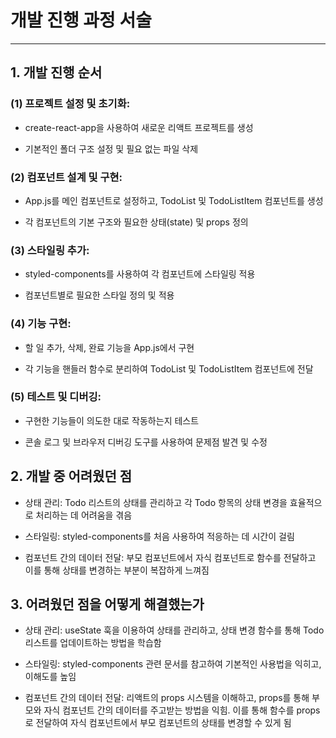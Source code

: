 # 개발 진행 과정 서술


***


## 1. 개발 진행 순서

### (1) 프로젝트 설정 및 초기화:

- create-react-app을 사용하여 새로운 리액트 프로젝트를 생성

- 기본적인 폴더 구조 설정 및 필요 없는 파일 삭제

### (2) 컴포넌트 설계 및 구현:

- App.js를 메인 컴포넌트로 설정하고, TodoList 및 TodoListItem 컴포넌트를 생성

- 각 컴포넌트의 기본 구조와 필요한 상태(state) 및 props 정의

### (3) 스타일링 추가:

- styled-components를 사용하여 각 컴포넌트에 스타일링 적용

- 컴포넌트별로 필요한 스타일 정의 및 적용

### (4) 기능 구현:

- 할 일 추가, 삭제, 완료 기능을 App.js에서 구현

- 각 기능을 핸들러 함수로 분리하여 TodoList 및 TodoListItem 컴포넌트에 전달

### (5) 테스트 및 디버깅:

- 구현한 기능들이 의도한 대로 작동하는지 테스트

- 콘솔 로그 및 브라우저 디버깅 도구를 사용하여 문제점 발견 및 수정

## 2. 개발 중 어려웠던 점

- 상태 관리: Todo 리스트의 상태를 관리하고 각 Todo 항목의 상태 변경을 효율적으로 처리하는 데 어려움을 겪음

- 스타일링: styled-components를 처음 사용하여 적응하는 데 시간이 걸림

- 컴포넌트 간의 데이터 전달: 부모 컴포넌트에서 자식 컴포넌트로 함수를 전달하고 이를 통해 상태를 변경하는 부분이 복잡하게 느껴짐

## 3. 어려웠던 점을 어떻게 해결했는가

- 상태 관리: useState 훅을 이용하여 상태를 관리하고, 상태 변경 함수를 통해 Todo 리스트를 업데이트하는 방법을 학습함

- 스타일링: styled-components 관련 문서를 참고하여 기본적인 사용법을 익히고, 이해도를 높임

- 컴포넌트 간의 데이터 전달: 리액트의 props 시스템을 이해하고, props를 통해 부모와 자식 컴포넌트 간의 데이터를 주고받는 방법을 익힘. 이를 통해 함수를 props로 전달하여 자식 컴포넌트에서 부모 컴포넌트의 상태를 변경할 수 있게 됨
